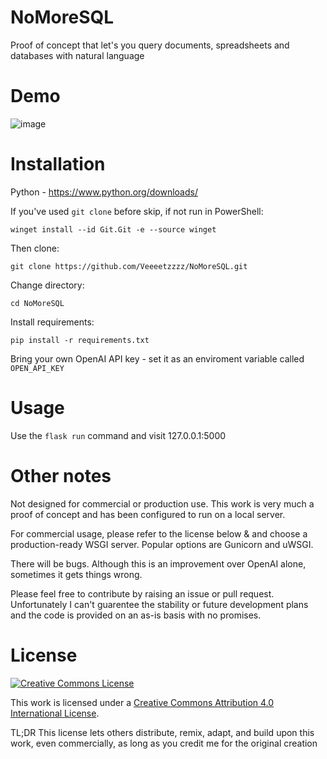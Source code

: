# NoMoreSQL
Proof of concept that let's you query documents, spreadsheets and databases with natural language
# Demo
![image](https://user-images.githubusercontent.com/40268197/231802036-e7aca4a1-5213-4a1c-869b-f993351df18d.png)
# Installation


Python - https://www.python.org/downloads/

If you've used `git clone` before skip, if not run in PowerShell:

`winget install --id Git.Git -e --source winget`

Then clone:

`git clone https://github.com/Veeeetzzzz/NoMoreSQL.git`

Change directory:

`cd NoMoreSQL`

Install requirements: 

`pip install -r requirements.txt`

Bring your own OpenAI API key - set it as an enviroment variable called `OPEN_API_KEY`

# Usage

Use the `flask run` command and visit 127.0.0.1:5000

# Other notes

Not designed for commercial or production use. This work is very much a proof of concept and has been configured to run on a local server. 

For commercial usage, please refer to the license below & and choose a production-ready WSGI server. Popular options are Gunicorn and uWSGI.

There will be bugs. Although this is an improvement over OpenAI alone, sometimes it gets things wrong. 

Please feel free to contribute by raising an issue or pull request. Unfortunately I can't guarentee the stability or future development plans and the code is provided on an as-is basis with no promises.

# License

[![Creative Commons License](https://i.creativecommons.org/l/by/4.0/88x31.png)](http://creativecommons.org/licenses/by/4.0/)

This work is licensed under a [Creative Commons Attribution 4.0 International License](http://creativecommons.org/licenses/by/4.0/).

TL;DR This license lets others distribute, remix, adapt, and build upon this work, even commercially, as long as you credit me for the original creation
